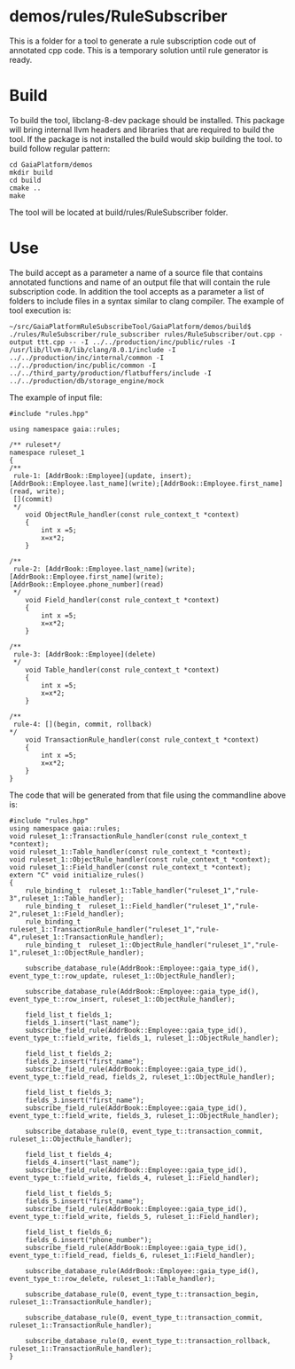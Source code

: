 # demos/rules/RuleSubscriber
This is a folder for a tool to generate a rule subscription code out of annotated cpp code. This is a temporary solution until rule generator is ready.

# Build
To build the tool, libclang-8-dev package should be installed. This package will bring internal llvm headers and libraries that are required to build the tool. If the package is not installed the build would skip building the tool.
to build follow regular pattern:
```
cd GaiaPlatform/demos
mkdir build
cd build
cmake ..
make
```
The tool will be located at build/rules/RuleSubscriber folder.

# Use 
The build accept as a parameter a name of a source file that contains annotated functions and name of an output file that will contain the rule subscription code. In addition the tool accepts as a parameter a list of folders to include files in a syntax similar to clang compiler.
The example of tool execution is:
```
~/src/GaiaPlatformRuleSubscribeTool/GaiaPlatform/demos/build$ ./rules/RuleSubscriber/rule_subscriber rules/RuleSubscriber/out.cpp -output ttt.cpp -- -I ../../production/inc/public/rules -I /usr/lib/llvm-8/lib/clang/8.0.1/include -I ../../production/inc/internal/common -I ../../production/inc/public/common -I ../../third_party/production/flatbuffers/include -I ../../production/db/storage_engine/mock
```

The example of input file:
```
#include "rules.hpp"

using namespace gaia::rules;

/** ruleset*/
namespace ruleset_1
{
/**
 rule-1: [AddrBook::Employee](update, insert);[AddrBook::Employee.last_name](write);[AddrBook::Employee.first_name](read, write);
 [](commit)
 */
    void ObjectRule_handler(const rule_context_t *context)
    {
        int x =5;
        x=x*2;
    }

/**
 rule-2: [AddrBook::Employee.last_name](write); [AddrBook::Employee.first_name](write); [AddrBook::Employee.phone_number](read)
 */
    void Field_handler(const rule_context_t *context)
    {
        int x =5;
        x=x*2;
    }

/**
 rule-3: [AddrBook::Employee](delete)
 */
    void Table_handler(const rule_context_t *context)
    {
        int x =5;
        x=x*2;
    }

/**
 rule-4: [](begin, commit, rollback)
*/
    void TransactionRule_handler(const rule_context_t *context)
    {
        int x =5;
        x=x*2;
    }
}
```
The code that will be generated from that file using the commandline above is:  
```
#include "rules.hpp"
using namespace gaia::rules;
void ruleset_1::TransactionRule_handler(const rule_context_t *context);
void ruleset_1::Table_handler(const rule_context_t *context);
void ruleset_1::ObjectRule_handler(const rule_context_t *context);
void ruleset_1::Field_handler(const rule_context_t *context);
extern "C" void initialize_rules()
{
    rule_binding_t  ruleset_1::Table_handler("ruleset_1","rule-3",ruleset_1::Table_handler);
    rule_binding_t  ruleset_1::Field_handler("ruleset_1","rule-2",ruleset_1::Field_handler);
    rule_binding_t  ruleset_1::TransactionRule_handler("ruleset_1","rule-4",ruleset_1::TransactionRule_handler);
    rule_binding_t  ruleset_1::ObjectRule_handler("ruleset_1","rule-1",ruleset_1::ObjectRule_handler);

    subscribe_database_rule(AddrBook::Employee::gaia_type_id(), event_type_t::row_update, ruleset_1::ObjectRule_handler);

    subscribe_database_rule(AddrBook::Employee::gaia_type_id(), event_type_t::row_insert, ruleset_1::ObjectRule_handler);

    field_list_t fields_1;
    fields_1.insert("last_name");
    subscribe_field_rule(AddrBook::Employee::gaia_type_id(), event_type_t::field_write, fields_1, ruleset_1::ObjectRule_handler);

    field_list_t fields_2;
    fields_2.insert("first_name");
    subscribe_field_rule(AddrBook::Employee::gaia_type_id(), event_type_t::field_read, fields_2, ruleset_1::ObjectRule_handler);

    field_list_t fields_3;
    fields_3.insert("first_name");
    subscribe_field_rule(AddrBook::Employee::gaia_type_id(), event_type_t::field_write, fields_3, ruleset_1::ObjectRule_handler);

    subscribe_database_rule(0, event_type_t::transaction_commit, ruleset_1::ObjectRule_handler);

    field_list_t fields_4;
    fields_4.insert("last_name");
    subscribe_field_rule(AddrBook::Employee::gaia_type_id(), event_type_t::field_write, fields_4, ruleset_1::Field_handler);

    field_list_t fields_5;
    fields_5.insert("first_name");
    subscribe_field_rule(AddrBook::Employee::gaia_type_id(), event_type_t::field_write, fields_5, ruleset_1::Field_handler);

    field_list_t fields_6;
    fields_6.insert("phone_number");
    subscribe_field_rule(AddrBook::Employee::gaia_type_id(), event_type_t::field_read, fields_6, ruleset_1::Field_handler);

    subscribe_database_rule(AddrBook::Employee::gaia_type_id(), event_type_t::row_delete, ruleset_1::Table_handler);

    subscribe_database_rule(0, event_type_t::transaction_begin, ruleset_1::TransactionRule_handler);

    subscribe_database_rule(0, event_type_t::transaction_commit, ruleset_1::TransactionRule_handler);

    subscribe_database_rule(0, event_type_t::transaction_rollback, ruleset_1::TransactionRule_handler);
}
```
